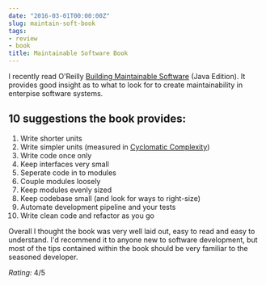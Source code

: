 ```yaml
---
date: "2016-03-01T00:00:00Z"
slug: maintain-soft-book
tags:
- review
- book
title: Maintainable Software Book
---
```


I recently read O'Reilly [Building Maintainable
Software](http://www.amazon.co.uk/Building-Mantainable-Software-Guidelines-Future-Proof/dp/1491953527/) (Java Edition). It provides good insight as to what to look for to create maintainability in enterpise software systems.

## 10 suggestions the book provides:
1. Write shorter units 
2. Write simpler units (measured in [Cyclomatic Complexity](https://en.wikipedia.org/wiki/Cyclomatic_complexity))
3. Write code once only
4. Keep interfaces very small
5. Seperate code in to modules
6. Couple modules loosely
7. Keep modules evenly sized
8. Keep codebase small (and look for ways to right-size)
9. Automate development pipeline and your tests
10. Write clean code and refactor as you go

Overall I thought the book was very well laid out, easy to read and easy to understand. I'd recommend it to anyone new to software development, but most of the tips contained within the book should be very familiar to the seasoned developer.

_Rating:_ 4/5